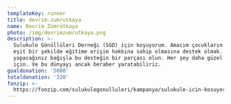 ```yaml
---
templateKey: runner
title: devrim-zumrutkaya
name: Devrim Zümrütkaya
photo: /img/devrimzumrutkaya.png
description: >-
  Sulukule Gönüllüleri Derneği (SGD) için koşuyorum. Amacım çocukların adil ve
  eşit bir şekilde eğitime erişim hakkına sahip olmasına destek olmak. Siz de
  yapacağınız bağışla bu desteğin bir parçası olun. Her şey daha güzel bir dünya
  için. Ve bu dünyayı ancak beraber yaratabiliriz.
goaldonation: '5000'
totaldonation: '320'
fonzip: >-
  https://fonzip.com/sulukulegonulluleri/kampanya/sulukule-icin-kosuyorum--okulu-terki-onluyorum--39
---
```


